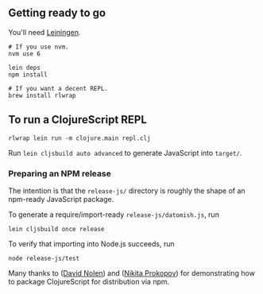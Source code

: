 ## Getting ready to go

You'll need [Leiningen](http://leiningen.org).

```
# If you use nvm.
nvm use 6

lein deps
npm install

# If you want a decent REPL.
brew install rlwrap
```

## To run a ClojureScript REPL

```
rlwrap lein run -m clojure.main repl.clj
```

Run `lein cljsbuild auto advanced` to generate JavaScript into `target/`.

### Preparing an NPM release

The intention is that the `release-js/` directory is roughly the shape of an npm-ready JavaScript package.

To generate a require/import-ready `release-js/datomish.js`, run
```
lein cljsbuild once release
```
To verify that importing into Node.js succeeds, run
```
node release-js/test
```

Many thanks to ([David Nolen](https://github.com/swannodette)) and ([Nikita Prokopov](https://github.com/tonsky)) for demonstrating how to package ClojureScript for distribution via npm.
